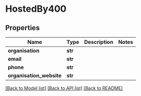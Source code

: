 # HostedBy400

## Properties
Name | Type | Description | Notes
------------ | ------------- | ------------- | -------------
**organisation** | **str** |  | 
**email** | **str** |  | 
**phone** | **str** |  | 
**organisation_website** | **str** |  | 

[[Back to Model list]](../README.md#documentation-for-models) [[Back to API list]](../README.md#documentation-for-api-endpoints) [[Back to README]](../README.md)


